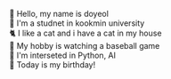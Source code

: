 👀 Hello, my name is doyeol  
🐤 I'm a studnet in kookmin university  
🐈 I like a cat and i have a cat in my house  
💙 My hobby is watching a baseball game  
🎵 I'm interseted in Python, AI  
🍰 Today is my birthday!
